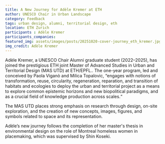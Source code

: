 ```yaml
---
title: A New Journey for Adèle Kremer at ETH
author: UNESCO Chair in Urban Landscape
category: Feedback
tags: urban design, alumni, territorial design, eth
location: ETH Zurich 
participants : Adèle Kremer
participants_companies: 
featured_img: assets/images/posts/20251020-cover-journey_eth_kremer.jpg
img_credit: Adèle Kremer
---
```

Adèle Kremer, a UNESCO Chair Alumni graduate student (2022–2025), has joined the prestigious ETH joint Master of Advanced Studies in Urban and Territorial Design (MAS UTD) at ETH/EPFL.. The one-year program, led and conceived by Paola Viganò and Milica Topalovic, “engages with notions of transformation, reuse, circularity, regeneration, reparation, and transition of habitats and ecologies to deploy the urban and territorial project as a means to explore common epistemic horizons and new biopolitical paradigms, and as a crucial field of knowledge production across scales.“

The MAS UTD places strong emphasis on research through design, on-site exploration, and the creation of new concepts, images, figures, and symbols related to space and its representation.

Adèle’s new journey follows the completion of her master's thesis in environmental design on the role of Montreal homeless women in placemaking, which was supervised by Shin Koseki.
